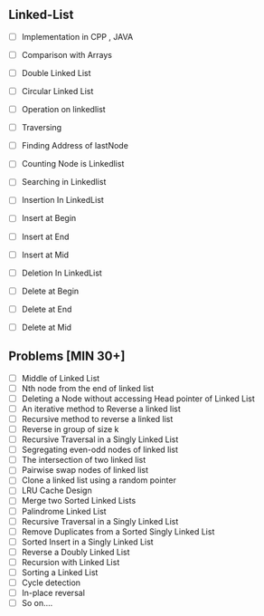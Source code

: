 ## Linked-List

- [ ] Implementation in CPP , JAVA
    
- [ ] Comparison with Arrays
    
- [ ] Double Linked List
    
- [ ] Circular Linked List
    
- [ ] Operation on linkedlist
    
- [ ] Traversing
    
- [ ] Finding Address of lastNode
    
- [ ] Counting Node is Linkedlist
    
- [ ] Searching in Linkedlist
    
- [ ] Insertion In LinkedList
    
- [ ] Insert at Begin
    
- [ ] Insert at End
    
- [ ] Insert at Mid
    
- [ ] Deletion In LinkedList
    
- [ ] Delete at Begin
    
- [ ] Delete at End
    
- [ ] Delete at Mid
    

## Problems [MIN 30+]

- [ ] Middle of Linked List
- [ ] Nth node from the end of linked list
- [ ] Deleting a Node without accessing Head pointer of Linked List
- [ ] An iterative method to Reverse a linked list
- [ ] Recursive method to reverse a linked list
- [ ] Reverse in group of size k
- [ ] Recursive Traversal in a Singly Linked List
- [ ] Segregating even-odd nodes of linked list
- [ ] The intersection of two linked list
- [ ] Pairwise swap nodes of linked list
- [ ] Clone a linked list using a random pointer
- [ ] LRU Cache Design
- [ ] Merge two Sorted Linked Lists
- [ ] Palindrome Linked List
- [ ] Recursive Traversal in a Singly Linked List
- [ ] Remove Duplicates from a Sorted Singly Linked List
- [ ] Sorted Insert in a Singly Linked List
- [ ] Reverse a Doubly Linked List
- [ ] Recursion with Linked List
- [ ] Sorting a Linked List
- [ ] Cycle detection
- [ ] In-place reversal
- [ ] So on....